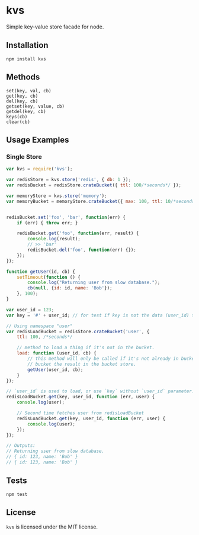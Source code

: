 kvs
============

Simple key-value store facade for node.

## Installation
	npm install kvs
	
## Methods
    set(key, val, cb)
    get(key, cb)
    del(key, cb)
    getset(key, value, cb)
    getdel(key, cb)
    keys(cb)
    clear(cb)

## Usage Examples

### Single Store
```js
var kvs = require('kvs');

var redisStore = kvs.store('redis', { db: 1 });
var redisBucket = redisStore.crateBucket({ ttl: 100/*seconds*/ });

var memoryStore = kvs.store('memory');
var memoryBucket = memoryStore.crateBucket({ max: 100, ttl: 10/*seconds*/ });


redisBucket.set('foo', 'bar', function(err) {
    if (err) { throw err; }

    redisBucket.get('foo', function(err, result) {
        console.log(result);
        // >> 'bar'
        redisBucket.del('foo', function(err) {});
    });
});

function getUser(id, cb) {
    setTimeout(function () {
        console.log("Returning user from slow database.");
        cb(null, {id: id, name: 'Bob'});
    }, 100);
}

var user_id = 123;
var key = '#' + user_id; // for test if key is not the data (user_id) to load.

// Using namespace "user"
var redisLoadBucket = redisStore.crateBucket('user', {
    ttl: 100, /*seconds*/

    // method to load a thing if it's not in the bucket.
    load: function (user_id, cb) {
        // this method will only be called if it's not already in bucket, and will
        // bucket the result in the bucket store.
        getUser(user_id, cb);
    }
});

// `user_id` is used to load, or use `key` without `user_id` parameter.
redisLoadBucket.get(key, user_id, function (err, user) {
    console.log(user);

    // Second time fetches user from redisLoadBucket
    redisLoadBucket.get(key, user_id, function (err, user) {
        console.log(user);
    });
});

// Outputs:
// Returning user from slow database.
// { id: 123, name: 'Bob' }
// { id: 123, name: 'Bob' }
```


## Tests
	npm test

## License

`kvs` is licensed under the MIT license.